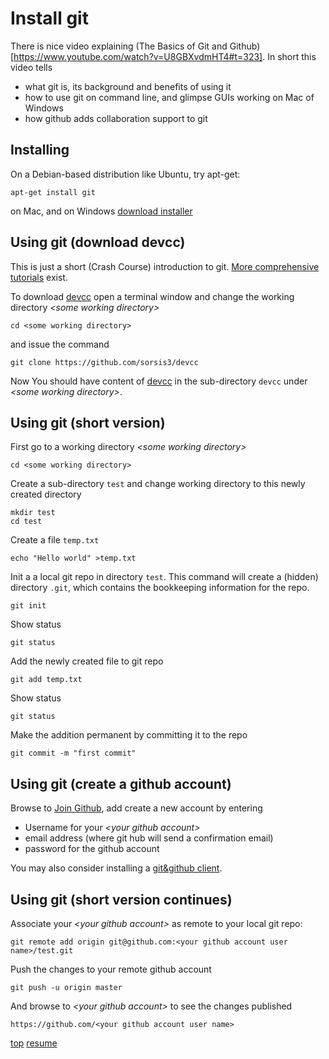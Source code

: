 # <a id="INSTALL-GIT">Install git</a>

There is nice video explaining (The Basics of Git and
Github)[https://www.youtube.com/watch?v=U8GBXvdmHT4#t=323]. In short
this video tells

* what git is, its background and benefits of using it
* how to use git on command line, and glimpse GUIs working on Mac of
  Windows
* how github adds collaboration support to git

## Installing 

On a Debian-based distribution like Ubuntu, try apt-get:

	apt-get install git
	
on Mac, and on Windows 	[download installer](http://git-scm.com/downloads)

## Using git (download devcc)
This is just a short (Crash Course) introduction to git.
[More comprehensive tutorials](https://www.google.com/search?q=git+tutorial&btnG=Search)
exist.

To download [devcc](https://github.com/sorsis3/devcc) open a terminal
window and change the working directory *&lt;some working directory&gt;*

	cd <some working directory>
	
and issue the command
	
	git clone https://github.com/sorsis3/devcc
	
Now You should have content of
[devcc](https://github.com/sorsis3/devcc) in the sub-directory `devcc`
under *&lt;some working directory&gt;*.

## Using git (short version)


First go to a working directory *&lt;some working directory&gt;*

	cd <some working directory>
	
Create a sub-directory `test` and change working directory to this
newly created directory

	mkdir test
	cd test
	
Create a file `temp.txt`

	echo "Hello world" >temp.txt
	
Init a a local git repo in directory `test`. This command will create
a (hidden) directory `.git`, which contains the bookkeeping
information for the repo.

	git init
	
Show status

	git status	
	
Add the newly created file to git repo

	git add temp.txt

Show status

	git status

Make the addition permanent by committing it to the repo


	git commit -m "first commit"
	
## Using git (create a github account)

Browse to [Join Github](https://github.com/join), add create a new
account by entering

* Username for your *&lt;your github account&gt;*
* email address (where git hub will send a confirmation email)
* password for the github account

You may also consider installing a
[git&github client](https://www.google.com/search?q=github+client&btnG=Search).

## Using git (short version continues)

Associate your *&lt;your github account&gt;* as remote to your local git repo:

	git remote add origin git@github.com:<your github account user name>/test.git
	
Push the changes to your remote github account

	git push -u origin master

And browse to *&lt;your github account&gt;* to see the changes published

	https://github.com/<your github account user name>

[top](../README.md)  [resume](../README.md#0-SETUP-DEVCC) 


